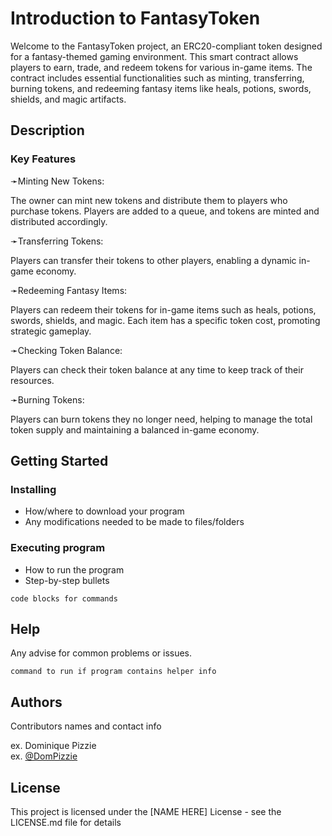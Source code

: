 # Introduction to FantasyToken

Welcome to the FantasyToken project, an ERC20-compliant token designed for a fantasy-themed gaming environment. This smart contract allows players to earn, trade, and redeem tokens for various in-game items. The contract includes essential functionalities such as minting, transferring, burning tokens, and redeeming fantasy items like heals, potions, swords, shields, and magic artifacts.

## Description

### Key Features
➛Minting New Tokens:

The owner can mint new tokens and distribute them to players who purchase tokens. Players are added to a queue, and tokens are minted and distributed accordingly.    
  
➛Transferring Tokens:
  
Players can transfer their tokens to other players, enabling a dynamic in-game economy.  
  
➛Redeeming Fantasy Items:
  
Players can redeem their tokens for in-game items such as heals, potions, swords, shields, and magic. Each item has a specific token cost, promoting strategic gameplay.      
  
➛Checking Token Balance:
  
Players can check their token balance at any time to keep track of their resources.    
  
➛Burning Tokens:

Players can burn tokens they no longer need, helping to manage the total token supply and maintaining a balanced in-game economy.  

## Getting Started

### Installing

* How/where to download your program
* Any modifications needed to be made to files/folders

### Executing program

* How to run the program
* Step-by-step bullets
```
code blocks for commands
```

## Help

Any advise for common problems or issues.
```
command to run if program contains helper info
```

## Authors

Contributors names and contact info

ex. Dominique Pizzie  
ex. [@DomPizzie](https://twitter.com/dompizzie)


## License

This project is licensed under the [NAME HERE] License - see the LICENSE.md file for details
